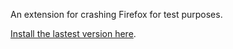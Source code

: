 An extension for crashing Firefox for test purposes.

[Install the lastest version here](http://people.mozilla.com/~tmielczarek/crashme/).
